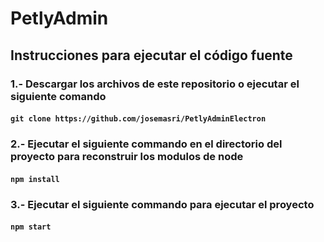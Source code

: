 # PetlyAdmin
## Instrucciones para ejecutar el código fuente
### 1.- Descargar los archivos de este repositorio o ejecutar el siguiente comando
#### ``git clone https://github.com/josemasri/PetlyAdminElectron``
### 2.- Ejecutar el siguiente commando en el directorio del proyecto para reconstruir los modulos de node
#### ``npm install``
### 3.- Ejecutar el siguiente commando para ejecutar el proyecto
#### ``npm start``
